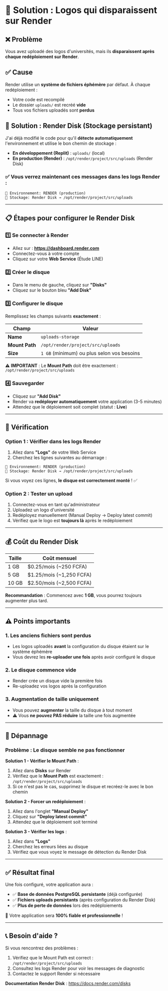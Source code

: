 # 🔧 Solution : Logos qui disparaissent sur Render

## ❌ Problème
Vous avez uploadé des logos d'universités, mais ils **disparaissent après chaque redéploiement sur Render**.

## ✅ Cause
Render utilise un **système de fichiers éphémère** par défaut. À chaque redéploiement :
- Votre code est recompilé
- Le dossier `uploads/` est recréé **vide**
- Tous vos fichiers uploadés sont **perdus**

## 🎯 Solution : Render Disk (Stockage persistant)

J'ai déjà modifié le code pour qu'il **détecte automatiquement** l'environnement et utilise le bon chemin de stockage :

- **En développement (Replit)** : `uploads/` (local)
- **En production (Render)** : `/opt/render/project/src/uploads` (Render Disk)

### ✅ Vous verrez maintenant ces messages dans les logs Render :
```
📁 Environnement: RENDER (production)
💾 Stockage: Render Disk → /opt/render/project/src/uploads
```

---

## 📋 Étapes pour configurer le Render Disk

### 1️⃣ Se connecter à Render
- Allez sur : **https://dashboard.render.com**
- Connectez-vous à votre compte
- Cliquez sur votre **Web Service** (Étude LINE)

### 2️⃣ Créer le disque
- Dans le menu de gauche, cliquez sur **"Disks"**
- Cliquez sur le bouton bleu **"Add Disk"**

### 3️⃣ Configurer le disque
Remplissez les champs suivants **exactement** :

| Champ | Valeur |
|-------|--------|
| **Name** | `uploads-storage` |
| **Mount Path** | `/opt/render/project/src/uploads` |
| **Size** | `1 GB` (minimum) ou plus selon vos besoins |

⚠️ **IMPORTANT** : Le **Mount Path** doit être exactement : `/opt/render/project/src/uploads`

### 4️⃣ Sauvegarder
- Cliquez sur **"Add Disk"**
- Render va **redéployer automatiquement** votre application (3-5 minutes)
- Attendez que le déploiement soit complet (statut : **Live**)

---

## 🧪 Vérification

### Option 1 : Vérifier dans les logs Render
1. Allez dans **"Logs"** de votre Web Service
2. Cherchez les lignes suivantes au démarrage :
```
📁 Environnement: RENDER (production)
💾 Stockage: Render Disk → /opt/render/project/src/uploads
```

Si vous voyez ces lignes, **le disque est correctement monté** ! ✅

### Option 2 : Tester un upload
1. Connectez-vous en tant qu'administrateur
2. Uploadez un logo d'université
3. Redéployez manuellement (Manual Deploy → Deploy latest commit)
4. Vérifiez que le logo est **toujours là** après le redéploiement

---

## 💰 Coût du Render Disk

| Taille | Coût mensuel |
|--------|--------------|
| 1 GB | $0.25/mois (~250 FCFA) |
| 5 GB | $1.25/mois (~1,250 FCFA) |
| 10 GB | $2.50/mois (~2,500 FCFA) |

**Recommandation** : Commencez avec **1 GB**, vous pourrez toujours augmenter plus tard.

---

## ⚠️ Points importants

### 1. Les anciens fichiers sont perdus
- Les logos uploadés **avant** la configuration du disque étaient sur le système éphémère
- Vous devrez les **re-uploader une fois** après avoir configuré le disque

### 2. Le disque commence vide
- Render crée un disque vide la première fois
- Re-uploadez vos logos après la configuration

### 3. Augmentation de taille uniquement
- Vous pouvez **augmenter** la taille du disque à tout moment
- ⚠️ Vous **ne pouvez PAS réduire** la taille une fois augmentée

---

## 🔧 Dépannage

### Problème : Le disque semble ne pas fonctionner

**Solution 1 - Vérifier le Mount Path** :
1. Allez dans **Disks** sur Render
2. Vérifiez que le **Mount Path** est exactement : `/opt/render/project/src/uploads`
3. Si ce n'est pas le cas, supprimez le disque et recréez-le avec le bon chemin

**Solution 2 - Forcer un redéploiement** :
1. Allez dans l'onglet **"Manual Deploy"**
2. Cliquez sur **"Deploy latest commit"**
3. Attendez que le déploiement soit terminé

**Solution 3 - Vérifier les logs** :
1. Allez dans **"Logs"**
2. Cherchez les erreurs liées au disque
3. Vérifiez que vous voyez le message de détection du Render Disk

---

## ✅ Résultat final

Une fois configuré, votre application aura :
- ✅ **Base de données PostgreSQL persistante** (déjà configurée)
- ✅ **Fichiers uploads persistants** (après configuration du Render Disk)
- ✅ **Plus de perte de données** lors des redéploiements

🎉 Votre application sera **100% fiable et professionnelle** !

---

## 📞 Besoin d'aide ?

Si vous rencontrez des problèmes :
1. Vérifiez que le Mount Path est correct : `/opt/render/project/src/uploads`
2. Consultez les logs Render pour voir les messages de diagnostic
3. Contactez le support Render si nécessaire

**Documentation Render Disk** : https://docs.render.com/disks
